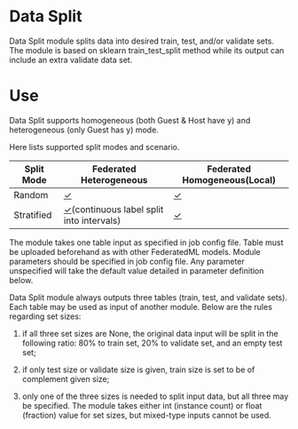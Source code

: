 # Data Split

Data Split module splits data into desired train, test, and/or validate
sets. The module is based on sklearn train\_test\_split method while its
output can include an extra validate data set.

# Use

Data Split supports homogeneous (both Guest & Host have y) and
heterogeneous (only Guest has y) mode.

Here lists supported split modes and scenario.

| Split Mode 	| Federated Heterogeneous                                                                                            	| Federated Homogeneous(Local)                                                       	|
|------------	|--------------------------------------------------------------------------------------------------------------------	|------------------------------------------------------------------------------------	|
| Random     	| [&check;](../../examples/pipeline/data_split/pipeline-hetero-data-split-multi-model.py)                            	| [&check;](../../examples/pipeline/data_split/pipeline-homo-data-split.py)          	|
| Stratified 	| [&check;](../../examples/pipeline/data_split/pipeline-hetero-data-split.py)(continuous label split into intervals) 	| [&check;](../../examples/pipeline/data_split/pipeline-homo-data-split-validate.py) 	|

The module takes one table input as specified in job config file. Table
must be uploaded beforehand as with other FederatedML models. Module
parameters should be specified in job config file. Any parameter
unspecified will take the default value detailed in
parameter definition below.

Data Split module always outputs three tables (train, test, and validate
sets). Each table may be used as input of another module. Below are the
rules regarding set sizes: 

1. if all three set sizes are None, the
original data input will be split in the following ratio: 80% to train
set, 20% to validate set, and an empty test set; 

2. if only test size or
validate size is given, train size is set to be of complement given
size; 

3. only one of the three sizes is needed to split input data, but
all three may be specified. The module takes either int (instance count)
or float (fraction) value for set sizes, but mixed-type inputs cannot be
used.

<!-- mkdocs
## Param

::: federatedml.param.data_split_param
    rendering:
      heading_level: 3
      show_source: true
      show_root_heading: true
      show_root_toc_entry: false
      show_root_full_path: false
-->

<!-- mkdocs
# Examples

{% include-examples "data_split" %}
-->
